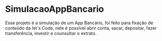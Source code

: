 # SimulacaoAppBancario

Esse projeto é a simulação de um App Bancário,
foi feito para fixação de conteúdo da let´s Code,
nele é possível 
abrir conta, sacar, depositar, fazer transferência, investir e counsultar o extrato.
